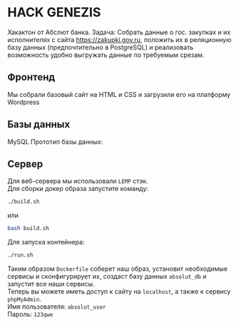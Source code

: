 # HACK GENEZIS

Хакактон от Абслют банка. Задача: Собрать данные о гос. закупках и их исполнителях с сайта https://zakupki.gov.ru, положить их в реляционную базу данных (предпочтительно в PostgreSQL) и реализовать возможность удобно выгружать данные по требуемым срезам.

## Фронтенд
Мы собрали базовый сайт на HTML и CSS и загрузили его на платформу Wordpress

## Базы данных
MySQL 
Прототип базы данных:

## Сервер
Для веб-сервера мы использовали `LEMP` стэк.<br/>
Для сборки докер образа запустите команду:
```bash
./build.sh
```
или
```bash
bash build.sh
```
Для запуска контейнера:
```bash
./run.sh
```
Таким образом `Dockerfile` соберет наш образ, установит необходимые сервисы и сконфигурирует их, создаст базу данных `absolut_db` и запустит все наши сервисы.<br/>
Теперь вы можете иметь доступ к сайту на `localhost`, а также к сервису `phpMyAdmin`.<br/>
Имя пользователя: `absolut_user`<br/>
Пароль: `123qwe`

